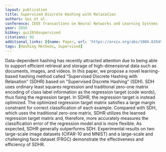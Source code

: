```yaml
---
layout: publication
title: Supervised Discrete Hashing with Relaxation
authors: Gui et al.
conference: IEEE Transactions on Neural Networks and Learning Systems
year: 2016
bibkey: gui2016supervised
citations: 92
additional_links: [{name: Paper, url: 'https://arxiv.org/abs/1904.03549'}]
tags: [Hashing Methods, Supervised]
---
```

Data-dependent hashing has recently attracted attention due to being able to
support efficient retrieval and storage of high-dimensional data such as
documents, images, and videos. In this paper, we propose a novel learning-based
hashing method called "Supervised Discrete Hashing with Relaxation" (SDHR)
based on "Supervised Discrete Hashing" (SDH). SDH uses ordinary least squares
regression and traditional zero-one matrix encoding of class label information
as the regression target (code words), thus fixing the regression target. In
SDHR, the regression target is instead optimized. The optimized regression
target matrix satisfies a large margin constraint for correct classification of
each example. Compared with SDH, which uses the traditional zero-one matrix,
SDHR utilizes the learned regression target matrix and, therefore, more
accurately measures the classification error of the regression model and is
more flexible. As expected, SDHR generally outperforms SDH. Experimental
results on two large-scale image datasets (CIFAR-10 and MNIST) and a
large-scale and challenging face dataset (FRGC) demonstrate the effectiveness
and efficiency of SDHR.